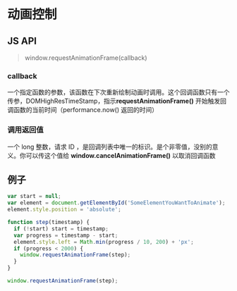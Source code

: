 # 动画控制

## JS API

> window.requestAnimationFrame(callback)

### callback

一个指定函数的参数，该函数在下次重新绘制动画时调用。这个回调函数只有一个传参，DOMHighResTimeStamp，指示**requestAnimationFrame()** 开始触发回调函数的当前时间（performance.now() 返回的时间）

### 调用返回值

一个 long 整数，请求 ID ，是回调列表中唯一的标识。是个非零值，没别的意义。你可以传这个值给 **window.cancelAnimationFrame()** 以取消回调函数

## 例子

```js
var start = null;
var element = document.getElementById('SomeElementYouWantToAnimate');
element.style.position = 'absolute';

function step(timestamp) {
  if (!start) start = timestamp;
  var progress = timestamp - start;
  element.style.left = Math.min(progress / 10, 200) + 'px';
  if (progress < 2000) {
    window.requestAnimationFrame(step);
  }
}

window.requestAnimationFrame(step);
```